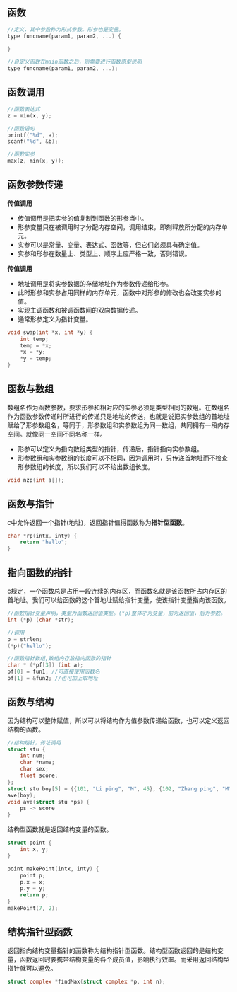 ## 函数

```c
//定义，其中参数称为形式参数。形参也是变量。
type funcname(param1, param2, ...) {
	
}

//自定义函数在main函数之后，则需要进行函数原型说明
type funcname(param1, param2, ...);
```

## 函数调用

```c
//函数表达式
z = min(x, y);

//函数语句
printf("%d", a);
scanf("%d", &b);

//函数实参
max(z, min(x, y));
```

## 函数参数传递

**传值调用**

* 传值调用是把实参的值复制到函数的形参当中。
* 形参变量只在被调用时才分配内存空间，调用结束，即刻释放所分配的内存单元。
* 实参可以是常量、变量、表达式、函数等，但它们必须具有确定值。
* 实参和形参在数量上、类型上、顺序上应严格一致，否则错误。

**传值调用**

* 地址调用是将实参数据的存储地址作为参数传递给形参。
* 此时形参和实参占用同样的内存单元，函数中对形参的修改也会改变实参的值。
* 实现主调函数和被调函数间的双向数据传递。
* 通常形参定义为指针变量。

```c
void swap(int *x, int *y) {
	int temp;
	temp = *x;
	*x = *y;
	*y = temp;
}
```

## 函数与数组

数组名作为函数参数，要求形参和相对应的实参必须是类型相同的数组。在数组名作为函数参数传递时所进行的传递只是地址的传送，也就是说把实参数组的首地址赋给了形参数组名，等同于，形参数组和实参数组为同一数组，共同拥有一段内存空间。就像同一空间不同名称一样。

* 形参可以定义为指向数组类型的指针，传递后，指针指向实参数组。
* 形参数组和实参数组的长度可以不相同，因为调用时，只传递首地址而不检查形参数组的长度，所以我们可以不给出数组长度。

```c
void nzp(int a[]);
```

## 函数与指针

c中允许返回一个指针(地址)，返回指针值得函数称为**指针型函数**。

```c
char *rp(intx, inty) {
	return "hello";
}
```

## 指向函数的指针

c规定，一个函数总是占用一段连续的内存区，而函数名就是该函数所占内存区的首地址。我们可以给函数的这个首地址赋给指针变量，使该指针变量指向该函数。

```c
//函数指针变量声明，类型为函数返回值类型。(*p)整体才为变量，前为返回值，后为参数。
int (*p) (char *str);

//调用
p = strlen;
(*p)("hello");

//函数指针数组,数组内存放指向函数的指针
char * (*pf[3]) (int a);
pf[0] = fun1; //可直接使用函数名
pf[1] = &fun2; //也可加上取地址
```

## 函数与结构

因为结构可以整体赋值，所以可以将结构作为值参数传递给函数，也可以定义返回结构的函数。

```c
//结构指针，传址调用
struct stu {
	int num;
	char *name;
	char sex;
	float score;
};
struct stu boy[5] = {{101, "Li ping", "M", 45}, {102, "Zhang ping", "M", 62.5}};
ave(boy);
void ave(struct stu *ps) {
	ps -> score
}
```

结构型函数就是返回结构变量的函数。

```c
struct point {
	int x, y;
}

point makePoint(intx, inty) {
	point p;
	p.x = x;
	p.y = y;
	return p;
}
makePoint(7, 2);
```

## 结构指针型函数

返回指向结构变量指针的函数称为结构指针型函数。结构型函数返回的是结构变量，函数返回时要携带结构变量的各个成员值，影响执行效率。而采用返回结构型指针就可以避免。

```c
struct complex *findMax(struct complex *p, int n);
```